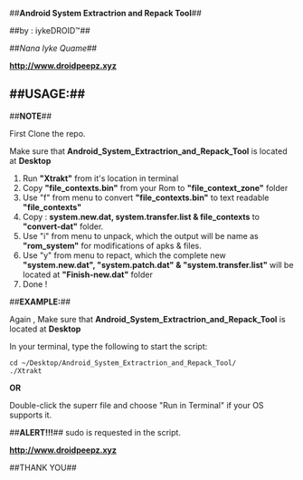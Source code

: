 ##**Android System Extractrion and Repack Tool**##

##by : iykeDROID™##

##_Nana Iyke Quame_##

**http://www.droidpeepz.xyz**



##**USAGE:**##
----------
##**NOTE**##

First Clone the repo.

Make sure that  **Android_System_Extractrion_and_Repack_Tool** is located at **Desktop**

1. Run **"Xtrakt"** from it's location in terminal 
2. Copy **"file_contexts.bin"** from your Rom to  **"file_context_zone"** folder 
2. Use "f" from menu to convert **"file_contexts.bin"** to text readable **"file_contexts"**
3. Copy : **system.new.dat, system.transfer.list & file_contexts** to **"convert-dat"** folder. 
4. Use "i" from menu to unpack, which the output will be name as **"rom_system"** for modifications of apks & files.
5. Use "y" from menu to repact, which the complete new **"system.new.dat", "system.patch.dat" & "system.transfer.list"** will be located at **"Finish-new.dat"** folder
6. Done !
  

##**EXAMPLE:**##

Again , Make sure that  **Android_System_Extractrion_and_Repack_Tool** is located at **Desktop**

In your terminal, type the following to start the script:
```
cd ~/Desktop/Android_System_Extractrion_and_Repack_Tool/
./Xtrakt
```

**OR**

Double-click the superr file and choose "Run in Terminal" if your OS supports it.

##**ALERT!!!**##
sudo is requested in the script.

**http://www.droidpeepz.xyz**

##THANK YOU##
